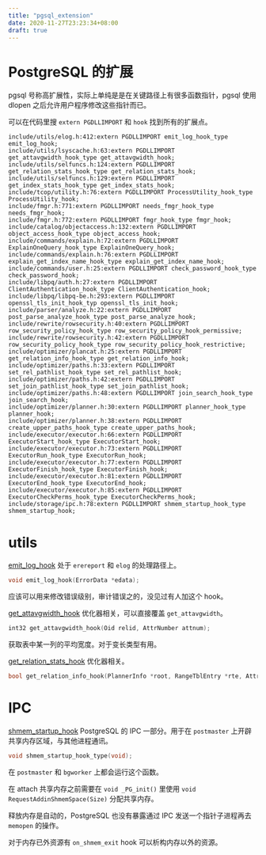 ```yaml
---
title: "pgsql_extension"
date: 2020-11-27T23:23:34+08:00
draft: true
---
```


# PostgreSQL 的扩展

pgsql 号称高扩展性，实际上单纯是是在关键路径上有很多函数指针，pgsql 使用 dlopen 之后允许用户程序修改这些指针而已。

可以在代码里搜 `extern PGDLLIMPORT` 和 `hook` 找到所有的扩展点。

```
include/utils/elog.h:412:extern PGDLLIMPORT emit_log_hook_type emit_log_hook;
include/utils/lsyscache.h:63:extern PGDLLIMPORT get_attavgwidth_hook_type get_attavgwidth_hook;
include/utils/selfuncs.h:124:extern PGDLLIMPORT get_relation_stats_hook_type get_relation_stats_hook;
include/utils/selfuncs.h:129:extern PGDLLIMPORT get_index_stats_hook_type get_index_stats_hook;
include/tcop/utility.h:76:extern PGDLLIMPORT ProcessUtility_hook_type ProcessUtility_hook;
include/fmgr.h:771:extern PGDLLIMPORT needs_fmgr_hook_type needs_fmgr_hook;
include/fmgr.h:772:extern PGDLLIMPORT fmgr_hook_type fmgr_hook;
include/catalog/objectaccess.h:132:extern PGDLLIMPORT object_access_hook_type object_access_hook;
include/commands/explain.h:72:extern PGDLLIMPORT ExplainOneQuery_hook_type ExplainOneQuery_hook;
include/commands/explain.h:76:extern PGDLLIMPORT explain_get_index_name_hook_type explain_get_index_name_hook;
include/commands/user.h:25:extern PGDLLIMPORT check_password_hook_type check_password_hook;
include/libpq/auth.h:27:extern PGDLLIMPORT ClientAuthentication_hook_type ClientAuthentication_hook;
include/libpq/libpq-be.h:293:extern PGDLLIMPORT openssl_tls_init_hook_typ openssl_tls_init_hook;
include/parser/analyze.h:22:extern PGDLLIMPORT post_parse_analyze_hook_type post_parse_analyze_hook;
include/rewrite/rowsecurity.h:40:extern PGDLLIMPORT row_security_policy_hook_type row_security_policy_hook_permissive;
include/rewrite/rowsecurity.h:42:extern PGDLLIMPORT row_security_policy_hook_type row_security_policy_hook_restrictive;
include/optimizer/plancat.h:25:extern PGDLLIMPORT get_relation_info_hook_type get_relation_info_hook;
include/optimizer/paths.h:33:extern PGDLLIMPORT set_rel_pathlist_hook_type set_rel_pathlist_hook;
include/optimizer/paths.h:42:extern PGDLLIMPORT set_join_pathlist_hook_type set_join_pathlist_hook;
include/optimizer/paths.h:48:extern PGDLLIMPORT join_search_hook_type join_search_hook;
include/optimizer/planner.h:30:extern PGDLLIMPORT planner_hook_type planner_hook;
include/optimizer/planner.h:38:extern PGDLLIMPORT create_upper_paths_hook_type create_upper_paths_hook;
include/executor/executor.h:66:extern PGDLLIMPORT ExecutorStart_hook_type ExecutorStart_hook;
include/executor/executor.h:73:extern PGDLLIMPORT ExecutorRun_hook_type ExecutorRun_hook;
include/executor/executor.h:77:extern PGDLLIMPORT ExecutorFinish_hook_type ExecutorFinish_hook;
include/executor/executor.h:81:extern PGDLLIMPORT ExecutorEnd_hook_type ExecutorEnd_hook;
include/executor/executor.h:85:extern PGDLLIMPORT ExecutorCheckPerms_hook_type ExecutorCheckPerms_hook;
include/storage/ipc.h:78:extern PGDLLIMPORT shmem_startup_hook_type shmem_startup_hook;
```

# utils
[emit_log_hook](https://github.com/Sasasu/postgres/blob/0a4db67b5ed05c4013ea968930af36853f088404/src/include/utils/elog.h#L412) 处于 `erereport` 和 `elog` 的处理路径上。
```c
void emit_log_hook(ErrorData *edata);
```
应该可以用来修改错误级别，审计错误之的，没见过有人加这个 hook。

[get_attavgwidth_hook](https://github.com/Sasasu/postgres/blob/0a4db67b5ed05c4013ea968930af36853f088404/src/include/utils/lsyscache.h#L62) 优化器相关，可以直接覆盖 `get_attavgwidth`。
```c
int32 get_attavgwidth_hook(Oid relid, AttrNumber attnum);
```
获取表中某一列的平均宽度。对于变长类型有用。

[get_relation_stats_hook](https://github.com/Sasasu/postgres/blob/0a4db67b5ed05c4013ea968930af36853f088404/src/include/utils/lsyscache.h#L62) 优化器相关。
```c
bool get_relation_info_hook(PlannerInfo *root, RangeTblEntry *rte, AttrNumber attnum, VariableStatData *vardata);
```

# IPC
[shmem_startup_hook](https://github.com/Sasasu/postgres/blob/0a4db67b5ed05c4013ea968930af36853f088404/src/include/storage/ipc.h#L78) PostgreSQL 的 IPC 一部分。用于在 `postmaster` 上开辟共享内存区域，与其他进程通讯。
```c
void shmem_startup_hook_type(void);
```
在 `postmaster` 和 `bgworker` 上都会运行这个函数。

在 attach 共享内存之前需要在 `void _PG_init()` 里使用 `void RequestAddinShmemSpace(Size)` 分配共享内存。

释放内存是自动的，PostgreSQL 也没有暴露通过 IPC 发送一个指针子进程再去 `memopen` 的操作。

对于内存已外资源有 `on_shmem_exit` hook 可以析构内存以外的资源。

